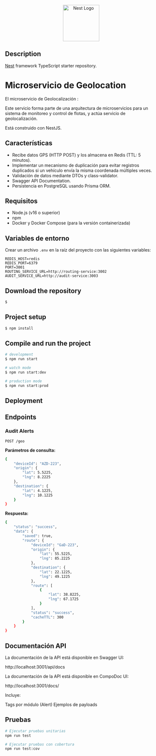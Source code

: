 <p align="center">
  <a href="http://nestjs.com/" target="blank"><img src="https://nestjs.com/img/logo-small.svg" width="120" alt="Nest Logo" /></a>
</p>

[circleci-image]: https://img.shields.io/circleci/build/github/nestjs/nest/master?token=abc123def456
[circleci-url]: https://circleci.com/gh/nestjs/nest

## Description

[Nest](https://github.com/nestjs/nest) framework TypeScript starter repository.

# Microservicio de Geolocation

El microservicio de Geolocalización :

Este servicio forma parte de una arquitectura de microservicios para un sistema de monitoreo y control de flotas, y actúa servicio de geolocalización.

Está construido con NestJS.

## Características

- Recibe datos GPS (HTTP POST) y los almacena en Redis (TTL: 5 minutos). 
- Implementar un mecanismo de duplicación para evitar registros duplicados si un vehículo envía la misma coordenada múltiples veces. 
- Validación de datos mediante DTOs y class-validator.
- Swagger API Documentation.
- Persistencia en PostgreSQL usando Prisma ORM.

## Requisitos

- Node.js (v16 o superior)
- npm
- Docker y Docker Compose (para la versión containerizada)

## Variables de entorno

Crear un archivo `.env` en la raíz del proyecto con las siguientes variables:

```
REDIS_HOST=redis
REDIS_PORT=6379
PORT=3001
ROUTING_SERVICE_URL=http://routing-service:3002
AUDIT_SERVICE_URL=http://audit-service:3003

```

## Download the repository

```bash
$
```

## Project setup

```bash
$ npm install
```

## Compile and run the project

```bash
# development
$ npm run start

# watch mode
$ npm run start:dev

# production mode
$ npm run start:prod
```

## Deployment

## Endpoints

### Audit Alerts

```
POST /geo
```

**Parámetros de consulta:**

```bash
{
    "deviceId": "AZD-223",
    "origin": {
        "lat": 5.5225,
        "lng": 8.2225
    },
    "destination": {
        "lat": 4.1225,
        "lng": 10.1225
    }
}
```

**Respuesta:**

```bash
{
    "status": "success",
    "data": {
        "saved": true,
        "route": {
            "deviceId": "GaD-223",
            "origin": {
                "lat": 55.5225,
                "lng": 85.2225
            },
            "destination": {
                "lat": 22.1225,
                "lng": 49.1225
            },
            "route": [
                {
                    "lat": 38.8225,
                    "lng": 67.1725
                }
            ],
            "status": "success",
            "cacheTTL": 300
        }
    }
}
```

## Documentación API

La documentación de la API está disponible en Swagger UI:

http://localhost:3001/api/docs

La documentación de la API está disponible en CompoDoc UI:

http://localhost:3001/docs/

Incluye:

Tags por módulo (Alert)
Ejemplos de payloads

## Pruebas

```bash
# Ejecutar pruebas unitarias
npm run test

# Ejecutar pruebas con cobertura
npm run test:cov
```
